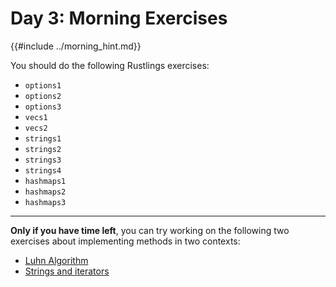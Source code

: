 # Day 3: Morning Exercises

{{#include ../morning_hint.md}}

You should do the following Rustlings exercises:

- `options1`
- `options2`
- `options3`
- `vecs1`
- `vecs2`
- `strings1`
- `strings2`
- `strings3`
- `strings4`
- `hashmaps1`
- `hashmaps2`
- `hashmaps3`

---

**Only if you have time left**, you can try working on the following two exercises about implementing methods in two contexts:

- [Luhn Algorithm](luhn.md)
- [Strings and iterators](strings-iterators.md)

